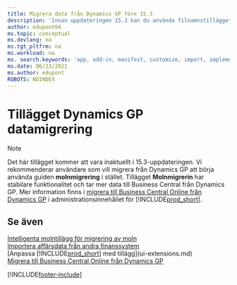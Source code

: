 ```yaml
---
title: Migrera data från Dynamics GP före 15.3
description: 'Innan uppdateringen 15.3 kan du använda filnamnstillägget Dynamics GP-datamigrering för att flytta över kunder, leverantörer, etc Dynamics GP till Business Central.'
author: edupont04
ms.topic: conceptual
ms.devlang: na
ms.tgt_pltfrm: na
ms.workload: na
ms. search.keywords: 'app, add-in, manifest, customize, import, implement'
ms.date: 06/23/2021
ms.author: edupont
ROBOTS: NOINDEX
---
```

# <a name="the-dynamics-gp-data-migration-extension" />Tillägget Dynamics GP datamigrering

> [!NOTE]
> Det här tillägget kommer att vara inaktuellt i 15.3-uppdateringen. Vi rekommenderar användare som vill migrera från Dynamics GP att börja använda guiden **molnmigrering** i stället. Tillägget **Molnmigrerin** har stabilare funktionalitet och tar mer data till Business Central från Dynamics GP. Mer information finns i [migrera till Business Central Online från Dynamics GP](/dynamics365/business-central/dev-itpro/administration/migrate-dynamics-gp) i administrationsinnehållet för [!INCLUDE[prod_short](includes/prod_short.md)].

## <a name="see-also" />Se även

[Intelligenta molntillägg för migrering av moln](ui-extensions-data-replication.md)  
[Importera affärsdata från andra finanssystem](across-import-data-configuration-packages.md)  
[Anpassa [!INCLUDE[prod_short](includes/prod_short.md)] med tillägg](ui-extensions.md)  
[Migrera till Business Central Online från Dynamics GP](/dynamics365/business-central/dev-itpro/administration/migrate-dynamics-gp)  


[!INCLUDE[footer-include](includes/footer-banner.md)]
